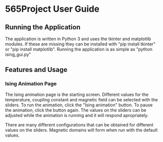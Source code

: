 # 565Project User Guide

## Running the Application
The application is written in Python 3 and uses the tkinter and matplotlib modules. If these are missing they can be installed with "pip install tkinter" or "pip install matplotlib". Running the application is as simple as "python ising_gui.py"

## Features and Usage

### Ising Animation Page
The Ising animation page is the starting screen. Different values for the temperature, coupling constant and magnetic field can be selected with the sliders. To run the animation, click the "Ising animation" button. To pause the animation, click the button again. The values on the sliders can be adjusted while the animation is running and it will respond apropriately. 

There are many different configurations that can be obtained for different values on the sliders. Magnetic domains will form when run with the default values. 


### 
